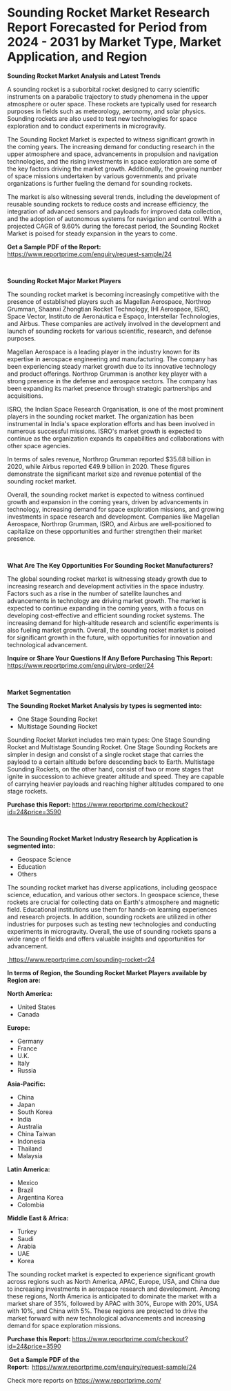 <p><h1>Sounding Rocket Market Research Report Forecasted for Period from 2024 -  2031 by Market Type, Market Application, and Region</h1></p><p><strong>Sounding Rocket Market Analysis and Latest Trends</strong></p>
<p><p>A sounding rocket is a suborbital rocket designed to carry scientific instruments on a parabolic trajectory to study phenomena in the upper atmosphere or outer space. These rockets are typically used for research purposes in fields such as meteorology, aeronomy, and solar physics. Sounding rockets are also used to test new technologies for space exploration and to conduct experiments in microgravity.</p><p>The Sounding Rocket Market is expected to witness significant growth in the coming years. The increasing demand for conducting research in the upper atmosphere and space, advancements in propulsion and navigation technologies, and the rising investments in space exploration are some of the key factors driving the market growth. Additionally, the growing number of space missions undertaken by various governments and private organizations is further fueling the demand for sounding rockets.</p><p>The market is also witnessing several trends, including the development of reusable sounding rockets to reduce costs and increase efficiency, the integration of advanced sensors and payloads for improved data collection, and the adoption of autonomous systems for navigation and control. With a projected CAGR of 9.60% during the forecast period, the Sounding Rocket Market is poised for steady expansion in the years to come.</p></p>
<p><strong>Get a Sample PDF of the Report:&nbsp;</strong> <a href="https://www.reportprime.com/enquiry/request-sample/24">https://www.reportprime.com/enquiry/request-sample/24</a></p>
<p>&nbsp;</p>
<p><strong>Sounding Rocket Major Market Players</strong></p>
<p><p>The sounding rocket market is becoming increasingly competitive with the presence of established players such as Magellan Aerospace, Northrop Grumman, Shaanxi Zhongtian Rocket Technology, IHI Aerospace, ISRO, Space Vector, Instituto de Aeronáutica e Espaço, Interstellar Technologies, and Airbus. These companies are actively involved in the development and launch of sounding rockets for various scientific, research, and defense purposes.</p><p>Magellan Aerospace is a leading player in the industry known for its expertise in aerospace engineering and manufacturing. The company has been experiencing steady market growth due to its innovative technology and product offerings. Northrop Grumman is another key player with a strong presence in the defense and aerospace sectors. The company has been expanding its market presence through strategic partnerships and acquisitions.</p><p>ISRO, the Indian Space Research Organisation, is one of the most prominent players in the sounding rocket market. The organization has been instrumental in India's space exploration efforts and has been involved in numerous successful missions. ISRO's market growth is expected to continue as the organization expands its capabilities and collaborations with other space agencies.</p><p>In terms of sales revenue, Northrop Grumman reported $35.68 billion in 2020, while Airbus reported €49.9 billion in 2020. These figures demonstrate the significant market size and revenue potential of the sounding rocket market.</p><p>Overall, the sounding rocket market is expected to witness continued growth and expansion in the coming years, driven by advancements in technology, increasing demand for space exploration missions, and growing investments in space research and development. Companies like Magellan Aerospace, Northrop Grumman, ISRO, and Airbus are well-positioned to capitalize on these opportunities and further strengthen their market presence.</p></p>
<p>&nbsp;</p>
<p><strong>What Are The Key Opportunities For Sounding Rocket Manufacturers?</strong></p>
<p><p>The global sounding rocket market is witnessing steady growth due to increasing research and development activities in the space industry. Factors such as a rise in the number of satellite launches and advancements in technology are driving market growth. The market is expected to continue expanding in the coming years, with a focus on developing cost-effective and efficient sounding rocket systems. The increasing demand for high-altitude research and scientific experiments is also fueling market growth. Overall, the sounding rocket market is poised for significant growth in the future, with opportunities for innovation and technological advancement.</p></p>
<p><strong>Inquire or Share Your Questions If Any Before Purchasing This Report:</strong> <a href="https://www.reportprime.com/enquiry/pre-order/24">https://www.reportprime.com/enquiry/pre-order/24</a></p>
<p>&nbsp;</p>
<p><strong>Market Segmentation</strong></p>
<p><strong>The Sounding Rocket Market Analysis by types is segmented into:</strong></p>
<p><ul><li>One Stage Sounding Rocket</li><li>Multistage Sounding Rocket</li></ul></p>
<p><p>Sounding Rocket Market includes two main types: One Stage Sounding Rocket and Multistage Sounding Rocket. One Stage Sounding Rockets are simpler in design and consist of a single rocket stage that carries the payload to a certain altitude before descending back to Earth. Multistage Sounding Rockets, on the other hand, consist of two or more stages that ignite in succession to achieve greater altitude and speed. They are capable of carrying heavier payloads and reaching higher altitudes compared to one stage rockets.</p></p>
<p><strong>Purchase this Report:&nbsp;</strong><a href="https://www.reportprime.com/checkout?id=24&price=3590">https://www.reportprime.com/checkout?id=24&price=3590</a></p>
<p>&nbsp;</p>
<p><strong>The Sounding Rocket Market Industry Research by Application is segmented into:</strong></p>
<p><ul><li>Geospace Science</li><li>Education</li><li>Others</li></ul></p>
<p><p>The sounding rocket market has diverse applications, including geospace science, education, and various other sectors. In geospace science, these rockets are crucial for collecting data on Earth's atmosphere and magnetic field. Educational institutions use them for hands-on learning experiences and research projects. In addition, sounding rockets are utilized in other industries for purposes such as testing new technologies and conducting experiments in microgravity. Overall, the use of sounding rockets spans a wide range of fields and offers valuable insights and opportunities for advancement.</p></p>
<p><a href="https://www.reportprime.com/sounding-rocket-r24">&nbsp;https://www.reportprime.com/sounding-rocket-r24</a></p>
<p><strong>In terms of Region, the Sounding Rocket Market Players available by Region are:</strong></p>
<p>
    <p> <strong> North America: </strong>
        <ul>
            <li>United States</li>
            <li>Canada</li>
        </ul>
        </p> 
    <p> <strong> Europe: </strong>
        <ul>
            <li>Germany</li>
            <li>France</li>
            <li>U.K.</li>
            <li>Italy</li>
            <li>Russia</li>
        </ul>
        </p> 
    <p> <strong> Asia-Pacific: </strong>
        <ul>
            <li>China</li>
            <li>Japan</li>
            <li>South Korea</li>
            <li>India</li>
            <li>Australia</li>
            <li>China Taiwan</li>
            <li>Indonesia</li>
            <li>Thailand</li>
            <li>Malaysia</li>
        </ul>
        </p> 
    <p> <strong> Latin America: </strong>
        <ul>
            <li>Mexico</li>
            <li>Brazil</li>
            <li>Argentina Korea</li>
            <li>Colombia</li>
        </ul>
        </p> 
    <p> <strong> Middle East & Africa: </strong>
        <ul>
            <li>Turkey</li>
            <li>Saudi</li>
            <li>Arabia</li>
            <li>UAE</li>
            <li>Korea</li>
        </ul>
    </p>
    </p>
<p><p>The sounding rocket market is expected to experience significant growth across regions such as North America, APAC, Europe, USA, and China due to increasing investments in aerospace research and development. Among these regions, North America is anticipated to dominate the market with a market share of 35%, followed by APAC with 30%, Europe with 20%, USA with 10%, and China with 5%. These regions are projected to drive the market forward with new technological advancements and increasing demand for space exploration missions.</p></p>
<p><strong>Purchase this Report: </strong><a href="https://www.reportprime.com/checkout?id=24&price=3590">https://www.reportprime.com/checkout?id=24&price=3590</a></p>
<p>&nbsp;<strong>Get a Sample PDF of the Report:&nbsp;&nbsp;</strong><a href="https://www.reportprime.com/enquiry/request-sample/24">https://www.reportprime.com/enquiry/request-sample/24</a></p>
<p><strong></strong></p>
<p>Check more reports on <a href="https://www.reportprime.com/">https://www.reportprime.com/</a></p>